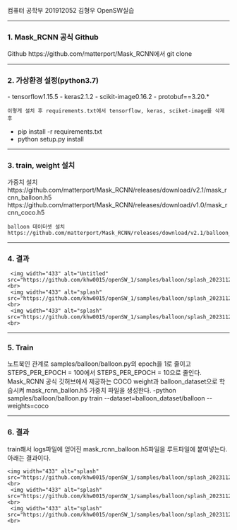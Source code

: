 컴퓨터 공학부 201912052 김형우 OpenSW실습
<hr>

<h3>1. Mask_RCNN 공식 Github</h3>
Github https://github.com/matterport/Mask_RCNN에서 git clone

<hr>

<h3>2. 가상환경 설정(python3.7)</h3>
    - tensorflow1.15.5
    - keras2.1.2
    - scikit-image0.16.2
    - protobuf==3.20.*

    이렇게 설치 후 requirements.txt에서 tensorflow, keras, sciket-image를 삭제 후
   - pip install -r requirements.txt
   - python setup.py install

   <hr>


<h3>3. train, weight 설치</h3>
    가중치 설치
    https://github.com/matterport/Mask_RCNN/releases/download/v2.1/mask_rcnn_balloon.h5
    https://github.com/matterport/Mask_RCNN/releases/download/v1.0/mask_rcnn_coco.h5
    
    balloon 데이터셋 설치 https://github.com/matterport/Mask_RCNN/releases/download/v2.1/balloon_dataset.zip 

<hr>

<h3>4. 결과</h3>

     <img width="433" alt="Untitled" src="https://github.com/khw0015/openSW_1/samples/balloon/splash_20231126T140916.png"> <br>
     <img width="433" alt="splash" src="https://github.com/khw0015/openSW_1/samples/balloon/splash_20231126T141333.png"> <br>
     <img width="433" alt="splash" src="https://github.com/khw0015/openSW_1/samples/balloon/splash_20231126T141530.png"> <br>

<hr>

<h3>5. Train</h3>
    노트북인 관계로 samples/balloon/balloon.py의 epoch을 1로 줄이고 STEPS_PER_EPOCH = 100에서 STEPS_PER_EPOCH = 10으로 줄인다.
    Mask_RCNN 공식 깃허브에서 제공하는 COCO weight과 balloon_dataset으로 학습시켜 mask_rcnn_ballon.h5 가중치 파일을 생성한다.
        -python samples/balloon/balloon.py train --dataset=balloon_dataset/balloon --weights=coco

<hr>

<h3>6. 결과</h3>
    train해서 logs파일에 얻어진 mask_rcnn_balloon.h5파일을 루트파일에 붙여넣는다.
    아래는 결과이다.
    
    <img width="433" alt="splash" src="https://github.com/khw0015/openSW_1/samples/balloon/splash_20231126T174925.png"> <br>
     <img width="433" alt="splash" src="https://github.com/khw0015/openSW_1/samples/balloon/splash_20231126T175058.png"> <br>
     <img width="433" alt="splash" src="https://github.com/khw0015/openSW_1/samples/balloon/splash_20231126T175727.png"> <br>
   
